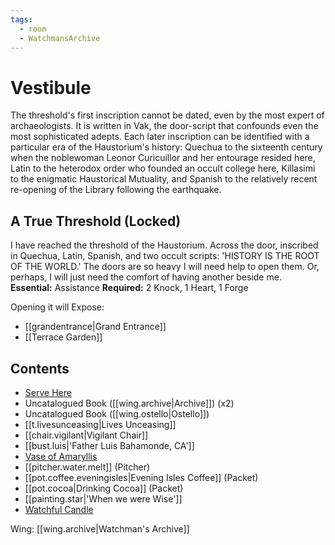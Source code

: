 ```yaml
---
tags:
  - room
  - WatchmansArchive
---
```

# Vestibule
The threshold's first inscription cannot be dated, even by the most expert of archaeologists. It is written in Vak, the door-script that confounds even the most sophisticated adepts. Each later inscription can be identified with a particular era of the Haustorium's history: Quechua to the sixteenth century when the noblewoman Leonor Curicuillor and her entourage resided here, Latin to the heterodox order who founded an occult college here, Killasimi to the enigmatic Haustorical Mutuality, and Spanish to the relatively recent re-opening of the Library following the earthquake.
## A True Threshold (Locked)
I have reached the threshold of the Haustorium. Across the door, inscribed in Quechua, Latin, Spanish, and two occult scripts: 'HISTORY IS THE ROOT OF THE WORLD.' The doors are so heavy I will need help to open them. Or, perhaps, I will just need the comfort of having another beside me.
**Essential:** Assistance
**Required:** 2 Knock, 1 Heart, 1 Forge

Opening it will Expose:
- [[grandentrance|Grand Entrance]]
- [[Terrace Garden]]
## Contents
- [Serve Here](https://uadaf.theevilroot.xyz/rowenarium/verb/station.serving.lodge)
- Uncatalogued Book ([[wing.archive|Archive]]) (x2)
- Uncatalogued Book ([[wing.ostello|Ostello]])
- [[t.livesunceasing|Lives Unceasing]]
- [[chair.vigilant|Vigilant Chair]]
- [[bust.luis|'Father Luis Bahamonde, CA']]
- [Vase of Amaryllis](https://uadaf.theevilroot.xyz/rowenarium/element/vase.amaryllis)
- [[pitcher.water.melt]] (Pitcher)
- [[pot.coffee.eveningisles|Evening Isles Coffee]] (Packet)
- [[pot.cocoa|Drinking Cocoa]] (Packet)
- [[painting.star|'When we were Wise']]
- [Watchful Candle](https://uadaf.theevilroot.xyz/rowenarium/element/candle.holdergold)

Wing: [[wing.archive|Watchman's Archive]]
